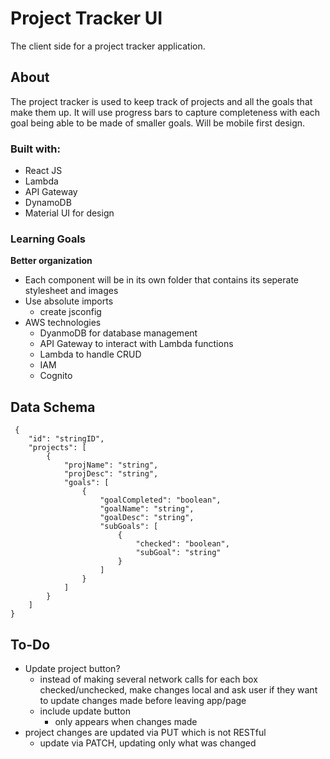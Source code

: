 # Project Tracker UI
The client side for a project tracker application.

## About
The project tracker is used to keep track of projects and all the goals that make them up. It will use progress bars to capture completeness with each goal being able to be made of smaller goals. Will be mobile first design.

### Built with:
- React JS
- Lambda
- API Gateway
- DynamoDB
- Material UI for design

### Learning Goals
**Better organization**
- Each component will be in its own folder that contains
its seperate stylesheet and images
- Use absolute imports
    - create jsconfig
- AWS technologies
    - DyanmoDB for database management
    - API Gateway to interact with Lambda functions
    - Lambda to handle CRUD
    - IAM
    - Cognito

## Data Schema
```
 {
    "id": "stringID",
    "projects": [
        {
            "projName": "string",
            "projDesc": "string",
            "goals": [
                {
                    "goalCompleted": "boolean",
                    "goalName": "string",
                    "goalDesc": "string",
                    "subGoals": [
                        {
                            "checked": "boolean",
                            "subGoal": "string"
                        }
                    ]
                }
            ]
        }
    ]
}
```

## To-Do
- Update project button? 
    - instead of making several network calls for each box checked/unchecked, make changes local and 
    ask user if they want to update changes made before leaving app/page
    - include update button
        - only appears when changes made
- project changes are updated via PUT which is not RESTful
    - update via PATCH, updating only what was changed